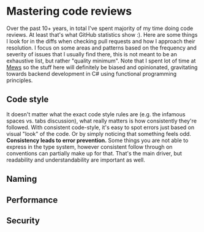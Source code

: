 # Mastering code reviews

Over the past 10+ years, in total I've spent majority of my time doing code reviews. At least that's what GitHub statistics show :). Here are some things I look for in the diffs when checking pull requests and how I approach their resolution. I focus on some areas and patterns based on the frequency and severity of issues that I usually find there, this is not meant to be an exhaustive list, but rather "quality minimum". Note that I spent lot of time at [Mews](https://github.com/MewsSystems/developers) so the stuff here will definitely be biased and opinionated, gravitating towards backend development in C# using functional programming principles.

## Code style

It doesn't matter what the exact code style rules are (e.g. the infamous spaces vs. tabs discussion), what really matters is how consistently they're followed. With consistent code-style, it's easy to spot errors just based on visual "look" of the code. Or by simply noticing that something feels odd. **Consistency leads to error prevention.** Some things you are not able to express in the type system, however consistent follow through on conventions can partially make up for that. That's the main driver, but readability and understandability are important as well.

## Naming

## Performance

## Security
